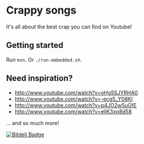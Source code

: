 # Crappy songs

It's all about the best crap you can find on Youtube!

## Getting started

Run `mvn`.
Or `./run-embedded.sh`.

## Need inspiration?

 * http://www.youtube.com/watch?v=oHg5SJYRHA0
 * http://www.youtube.com/watch?v=-ecg5_Y08KI
 * http://www.youtube.com/watch?v=p4JO2w5uGfE
 * http://www.youtube.com/watch?v=eliK3xp8d58

... and so much more!


[![Bitdeli Badge](https://d2weczhvl823v0.cloudfront.net/fbiville/crappy-songs/trend.png)](https://bitdeli.com/free "Bitdeli Badge")

